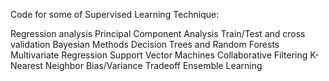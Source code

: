 Code for some of Supervised Learning Technique:

Regression analysis
Principal Component Analysis
Train/Test and cross validation
Bayesian Methods
Decision Trees and Random Forests
Multivariate Regression
Support Vector Machines
Collaborative Filtering
K-Nearest Neighbor
Bias/Variance Tradeoff
Ensemble Learning
